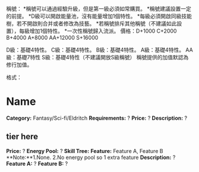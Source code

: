 稱號：
*稱號可以通過經驗升級，但是第一級必須如常購買。
*稱號建議設置一定的前提。
*D級可以開啟能量池，沒有能量增加1個特性。
*每級必須開啟同級技能樹，若不開啟則合并或者修改為技藝。
*若稱號排斥其他稱號（不建議如此設置），每級增加1個特性。
*一次性稱號歸入流派。
價格：D+1000 C+2000 B+4000 A+8000 AA+12000 S+16000

D級：基礎4特性。
C級：基礎4特性。
B級：基礎4特性。
A級：基礎4特性。
AA級：基礎7特性
S級：基礎4特性（不建議開放S級稱號）
稱號提供的加值默認為修行加值。

 

 

格式：
# Name
**Category:** Fantasy/Sci-fi/Eldritch
**Requirements:** ?
**Price:** ?
**Description:** ?

## tier here
**Price:** ?
**Energy Pool:** ?
**Skill Tree:**
**Feature:** Feature A, Feature B
**Note:**1.None. 2.No energy pool so 1 extra feature
**Description:** ?
**Feature A:** ?
**Feature B:** ?